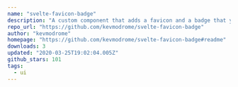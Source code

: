 ```yaml
---
name: "svelte-favicon-badge"
description: "A custom component that adds a favicon and a badge that you can use to show for example number of unread messages"
repo_url: "https://github.com/kevmodrome/svelte-favicon-badge"
author: "kevmodrome"
homepage: "https://github.com/kevmodrome/svelte-favicon-badge#readme"
downloads: 3
updated: "2020-03-25T19:02:04.005Z"
github_stars: 101
tags: 
  - ui
---
```

